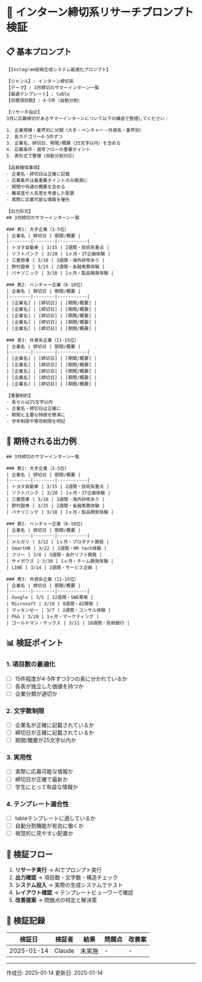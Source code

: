 # 📅 インターン締切系リサーチプロンプト検証

## 📋 基本プロンプト

```
【Instagram投稿生成システム最適化プロンプト】

【ジャンル】: インターン締切系
【テーマ】: 3月締切のサマーインターン一覧
【最適テンプレート】: table
【目標項目数】: 4-5件（自動分割）

【リサーチ指示】
3月に応募締切があるサマーインターンについて以下の構造で整理してください：

1. 企業規模・業界別に分類（大手・ベンチャー・外資系・業界別）
2. 各カテゴリー4-5件ずつ
3. 企業名、締切日、期間/概要（25文字以内）を含める
4. 応募条件・選考フローの重要ポイント
5. 表形式で整理（自動分割対応）

【品質確保事項】
- 企業名・締切日は正確に記載
- 応募条件は最重要ポイントのみ簡潔に
- 期間や待遇の概要を含める
- 難易度や人気度を考慮した配置
- 実際に応募可能な情報を優先

【出力形式】
## 3月締切のサマーインターン一覧

### 表1: 大手企業（1-5位）
| 企業名 | 締切日 | 期間/概要 |
|--------|--------|-----------|
| トヨタ自動車 | 3/15 | 2週間・技術系重点 |
| ソフトバンク | 3/20 | 1ヶ月・IT企画体験 |
| 三菱商事 | 3/10 | 3週間・海外研修あり |
| 野村證券 | 3/25 | 2週間・金融実務体験 |
| パナソニック | 3/18 | 1ヶ月・製品開発体験 |

### 表2: ベンチャー企業（6-10位）
| 企業名 | 締切日 | 期間/概要 |
|--------|--------|-----------|
| [企業名] | [締切日] | [期間/概要] |
| [企業名] | [締切日] | [期間/概要] |
| [企業名] | [締切日] | [期間/概要] |
| [企業名] | [締切日] | [期間/概要] |
| [企業名] | [締切日] | [期間/概要] |

### 表3: 外資系企業（11-15位）
| 企業名 | 締切日 | 期間/概要 |
|--------|--------|-----------|
| [企業名] | [締切日] | [期間/概要] |
| [企業名] | [締切日] | [期間/概要] |
| [企業名] | [締切日] | [期間/概要] |
| [企業名] | [締切日] | [期間/概要] |
| [企業名] | [締切日] | [期間/概要] |

【重要制約】
- 各セルは25文字以内
- 企業名・締切日は正確に
- 期間と主要な特徴を簡潔に
- 学年制限や専攻制限を明記
```

## 🎯 期待される出力例

```
## 3月締切のサマーインターン一覧

### 表1: 大手企業（1-5位）
| 企業名 | 締切日 | 期間/概要 |
|--------|--------|-----------|
| トヨタ自動車 | 3/15 | 2週間・技術系重点 |
| ソフトバンク | 3/20 | 1ヶ月・IT企画体験 |
| 三菱商事 | 3/10 | 3週間・海外研修あり |
| 野村證券 | 3/25 | 2週間・金融実務体験 |
| パナソニック | 3/18 | 1ヶ月・製品開発体験 |

### 表2: ベンチャー企業（6-10位）
| 企業名 | 締切日 | 期間/概要 |
|--------|--------|-----------|
| メルカリ | 3/12 | 1ヶ月・プロダクト開発 |
| SmartHR | 3/22 | 2週間・HR tech体験 |
| フリー | 3/8 | 3週間・会計ソフト開発 |
| サイボウズ | 3/30 | 1ヶ月・チーム開発体験 |
| LINE | 3/14 | 2週間・サービス企画 |

### 表3: 外資系企業（11-15位）
| 企業名 | 締切日 | 期間/概要 |
|--------|--------|-----------|
| Google | 3/5 | 12週間・SWE専用 |
| Microsoft | 3/16 | 8週間・AI開発 |
| マッキンゼー | 3/7 | 2週間・コンサル体験 |
| P&G | 3/28 | 1ヶ月・マーケティング |
| ゴールドマン・サックス | 3/11 | 10週間・投資銀行 |
```

## 📊 検証ポイント

### 1. 項目数の最適化
- [ ] 15件程度が4-5件ずつ3つの表に分かれているか
- [ ] 各表が独立した価値を持つか
- [ ] 企業分類が適切か

### 2. 文字数制限
- [ ] 企業名が正確に記載されているか
- [ ] 締切日が正確に記載されているか
- [ ] 期間/概要が25文字以内か

### 3. 実用性
- [ ] 実際に応募可能な情報か
- [ ] 締切日が正確で最新か
- [ ] 学生にとって有益な情報か

### 4. テンプレート適合性
- [ ] tableテンプレートに適しているか
- [ ] 自動分割機能が有効に働くか
- [ ] 視覚的に見やすい配置か

## 🔄 検証フロー

1. **リサーチ実行** → AIでプロンプト実行
2. **出力確認** → 項目数・文字数・構造チェック
3. **システム投入** → 実際の生成システムでテスト
4. **レイアウト確認** → テンプレートビューワーで確認
5. **改善提案** → 問題点の特定と解決策

## 📝 検証記録

| 検証日 | 検証者 | 結果 | 問題点 | 改善案 |
|--------|--------|------|--------|--------|
| 2025-01-14 | Claude | 未実施 | - | - |

---

作成日: 2025-01-14
更新日: 2025-01-14